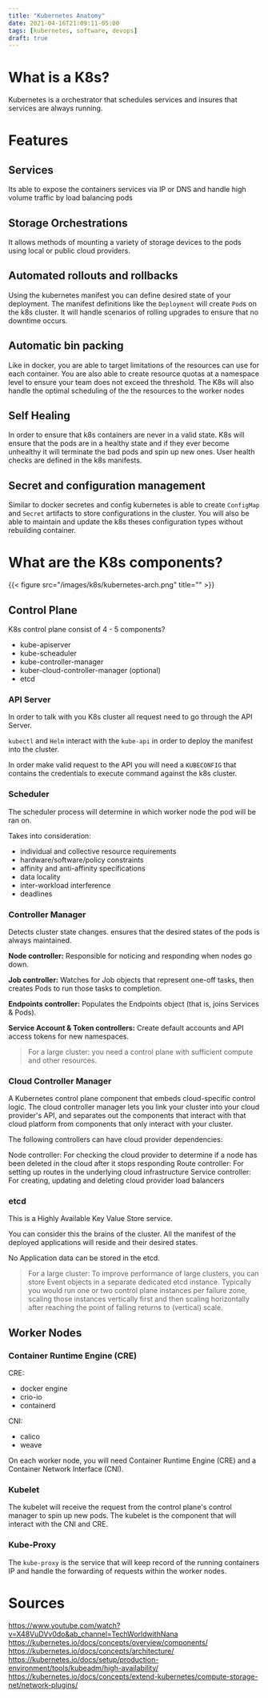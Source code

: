 ```yaml
---
title: "Kubernetes Anatomy"
date: 2021-04-16T21:09:11-05:00
tags: [kubernetes, software, devops]
draft: true
---
```


# What is a K8s?

Kubernetes is a orchestrator that schedules services and insures that services are always running.

# Features

## Services

Its able to expose the containers services via IP or DNS and handle high volume  traffic by load balancing pods

## Storage Orchestrations

It allows methods of mounting a variety of storage devices to the pods using local or public cloud providers.

## Automated rollouts and rollbacks

Using the kubernetes manifest you can define desired state of your deployment. The manifest definitions like the `Deployment` will create `Pod`s on the k8s cluster. It will handle scenarios of rolling upgrades to ensure that no downtime occurs.

## Automatic bin packing

Like in docker, you are able to target limitations of the resources can use for each container. You are also able to create resource quotas at a namespace level to ensure your team does not exceed the threshold.
The K8s will also handle the optimal scheduling of the the resources to the worker nodes

## Self Healing

In order to ensure that k8s containers are never in a valid state. K8s will ensure that the pods are in a healthy state and if they ever become unhealthy it will terminate the bad pods and spin up new ones. User health checks are defined in the k8s manifests.

## Secret and configuration management

Similar to docker secretes and config kubernetes is able to create `ConfigMap` and `Secret` artifacts to store configurations in the cluster. You will also be able to maintain and update the k8s theses configuration types without rebuilding container.



# What are the K8s components?

{{< figure src="/images/k8s/kubernetes-arch.png" title="" >}}

## Control Plane

K8s control plane consist of 4 - 5 components?

* kube-apiserver
* kube-scheaduler
* kube-controller-manager
* kuber-cloud-controller-manager (optional)
* etcd

### API Server

In order to talk with you K8s cluster all request need to go through the API Server.

`kubectl` and `Helm` interact with the `kube-api` in order to deploy the manifest into the cluster.

In order make valid request to the API you will need a `KUBECONFIG` that contains the credentials to execute command against the k8s cluster.

### Scheduler

The scheduler process will determine in which worker node the pod will be ran on.

Takes into consideration:

* individual and collective resource requirements
* hardware/software/policy constraints
* affinity and anti-affinity specifications
* data locality
* inter-workload interference
* deadlines

### Controller Manager

Detects cluster state changes. ensures that the desired states of the pods is always maintained.

**Node controller:**
Responsible for noticing and responding when nodes go down.

**Job controller:**
Watches for Job objects that represent one-off tasks, then creates Pods to run those tasks to completion.

**Endpoints controller:**
Populates the Endpoints object (that is, joins Services & Pods).

**Service Account & Token controllers:**
Create default accounts and API access tokens for new namespaces.

> For a large cluster: you need a control plane with sufficient compute and other resources.

### Cloud Controller Manager

A Kubernetes control plane component that embeds cloud-specific control logic. The cloud controller manager lets you link your cluster into your cloud provider's API, and separates out the components that interact with that cloud platform from components that only interact with your cluster.

The following controllers can have cloud provider dependencies:

Node controller: For checking the cloud provider to determine if a node has been deleted in the cloud after it stops responding
Route controller: For setting up routes in the underlying cloud infrastructure
Service controller: For creating, updating and deleting cloud provider load balancers

### etcd

This is a Highly Available Key Value Store service.

You can consider this the brains of the cluster. All the manifest of the deployed applications will reside and their desired states.

No Application data can be stored in the etcd.



> For a large cluster:
> To improve performance of large clusters, you can store Event objects in a separate dedicated etcd instance. Typically you would run one or two control plane instances per failure zone, scaling those instances vertically first and then scaling horizontally after reaching the point of falling returns to (vertical) scale.

## Worker Nodes

### Container Runtime Engine (CRE)

CRE:
* docker engine
* crio-io
* containerd

CNI:
* calico
* weave

On each worker node, you will need Container Runtime Engine (CRE) and a Container Network Interface (CNI).
### Kubelet

The kubelet will receive the request from the control plane's control manager to spin up new pods. The kubelet is the component that will interact with the CNI and CRE.

### Kube-Proxy

The `kube-proxy` is the service that will keep record of the running containers IP and handle the forwarding of requests within the worker nodes.





# Sources

https://www.youtube.com/watch?v=X48VuDVv0do&ab_channel=TechWorldwithNana
https://kubernetes.io/docs/concepts/overview/components/
https://kubernetes.io/docs/concepts/architecture/
https://kubernetes.io/docs/setup/production-environment/tools/kubeadm/high-availability/
https://kubernetes.io/docs/concepts/extend-kubernetes/compute-storage-net/network-plugins/
